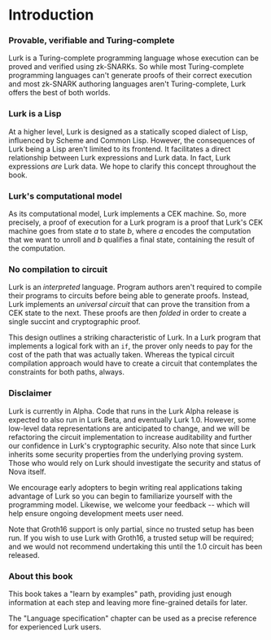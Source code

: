 # Introduction

### Provable, verifiable and Turing-complete

Lurk is a Turing-complete programming language whose execution can be proved and verified using zk-SNARKs.
So while most Turing-complete programming languages can't generate proofs of their correct execution and most zk-SNARK authoring languages aren't Turing-complete, Lurk offers the best of both worlds.

### Lurk is a Lisp

At a higher level, Lurk is designed as a statically scoped dialect of Lisp, influenced by Scheme and Common Lisp.
However, the consequences of Lurk being a Lisp aren't limited to its frontend.
It facilitates a direct relationship between Lurk expressions and Lurk data.
In fact, Lurk expressions *are* Lurk data.
We hope to clarify this concept throughout the book.

### Lurk's computational model

As its computational model, Lurk implements a CEK machine.
So, more precisely, a proof of execution for a Lurk program is a proof that Lurk's CEK machine goes from state *a* to state *b*, where *a* encodes the computation that we want to unroll and *b* qualifies a final state, containing the result of the computation.

### No compilation to circuit

Lurk is an *interpreted* language.
Program authors aren't required to compile their programs to circuits before being able to generate proofs.
Instead, Lurk implements an *universal circuit* that can prove the transition from a CEK state to the next.
These proofs are then *folded* in order to create a single succint and cryptographic proof.

This design outlines a striking characteristic of Lurk.
In a Lurk program that implements a logical fork with an `if`, the prover only needs to pay for the cost of the path that was actually taken.
Whereas the typical circuit compilation approach would have to create a circuit that contemplates the constraints for both paths, always.

### Disclaimer

Lurk is currently in Alpha.
Code that runs in the Lurk Alpha release is expected to also run in Lurk Beta, and eventually Lurk 1.0.
However, some low-level data representations are anticipated to change, and we will be refactoring the circuit implementation to increase auditability and further our confidence in Lurk's cryptographic security.
Also note that since Lurk inherits some security properties from the underlying proving system.
Those who would rely on Lurk should investigate the security and status of Nova itself.

We encourage early adopters to begin writing real applications taking advantage of Lurk so you can begin to familiarize yourself with the programming model.
Likewise, we welcome your feedback -- which will help ensure ongoing development meets user need.

Note that Groth16 support is only partial, since no trusted setup has been run. If you wish to use Lurk with Groth16, a trusted setup will be required; and we would not recommend undertaking this until the 1.0 circuit has been released.

### About this book

This book takes a "learn by examples" path, providing just enough information at each step and leaving more fine-grained details for later.

The "Language specification" chapter can be used as a precise reference for experienced Lurk users.
